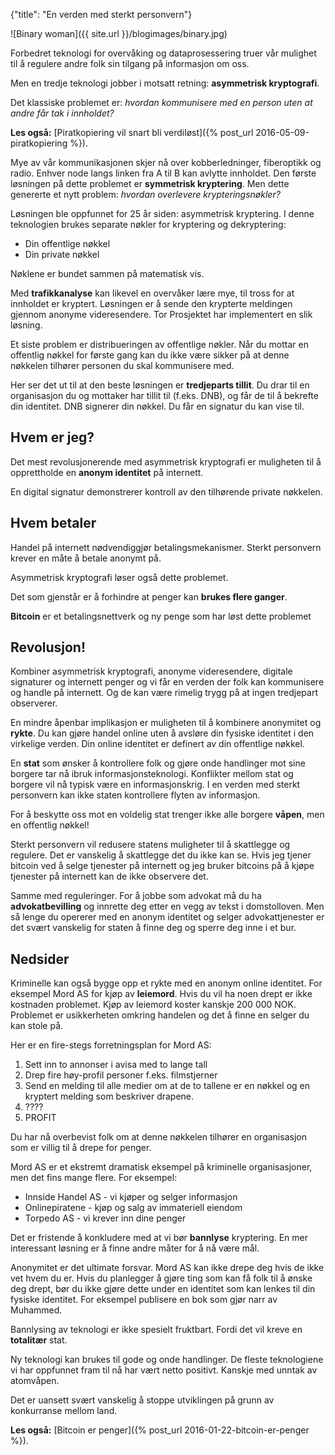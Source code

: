 {"title": "En verden med sterkt personvern"}

![Binary woman]({{ site.url }}/blogimages/binary.jpg)

Forbedret teknologi for overvåking og dataprosessering truer vår
mulighet til å regulere andre folk sin tilgang på informasjon om oss.

Men en tredje teknologi jobber i motsatt retning: **asymmetrisk kryptografi**.

Det klassiske problemet er: *hvordan kommunisere med en person uten at
andre får tak i innholdet?*

**Les også:**
[Piratkopiering vil snart bli verdiløst]({% post_url 2016-05-09-piratkopiering %}).

Mye av vår kommunikasjonen skjer nå over kobberledninger, fiberoptikk
og radio. Enhver node langs linken fra A til B kan avlytte innholdet.
Den første løsningen på dette problemet er **symmetrisk kryptering**.
Men dette genererte et nytt problem: *hvordan overlevere krypteringsnøkler?*

Løsningen ble oppfunnet for 25 år siden: asymmetrisk kryptering.
I denne teknologien brukes separate nøkler for kryptering og dekryptering:

* Din offentlige nøkkel
* Din private nøkkel

Nøklene er bundet sammen på matematisk vis.

Med **trafikkanalyse** kan likevel en overvåker lære mye, til tross for
at innholdet er kryptert. Løsningen er å sende den krypterte meldingen
gjennom anonyme videresendere. Tor Prosjektet har implementert 
en slik løsning.

Et siste problem er distribueringen av offentlige nøkler.
Når du mottar en offentlig nøkkel for første gang kan du ikke være
sikker på at denne nøkkelen tilhører personen du skal kommunisere med.

Her ser det ut til at den beste løsningen er **tredjeparts tillit**.
Du drar til en organisasjon du og mottaker har tillit til (f.eks. DNB), og får
de til å bekrefte din identitet. DNB signerer din nøkkel. Du får en signatur du kan vise til.

## Hvem er jeg?

Det mest revolusjonerende med asymmetrisk kryptografi er muligheten til å
opprettholde en **anonym identitet** på internett.

En digital signatur demonstrerer kontroll av den tilhørende private nøkkelen.

## Hvem betaler

Handel på internett nødvendiggjør betalingsmekanismer. Sterkt personvern
krever en måte å betale anonymt på.

Asymmetrisk kryptografi løser også dette problemet.

Det som gjenstår er å forhindre at penger kan **brukes flere ganger**.

**Bitcoin** er et betalingsnettverk og ny penge som har løst dette problemet

## Revolusjon!

Kombiner asymmetrisk kryptografi, anonyme videresendere, digitale signaturer og
internett penger og vi får en verden der folk kan kommunisere og handle på 
internett. Og de kan være rimelig trygg på at ingen tredjepart observerer.

En mindre åpenbar implikasjon er muligheten til å kombinere anonymitet og
**rykte**. Du kan gjøre handel online uten å avsløre din fysiske identitet
i den virkelige verden. Din online identitet  er definert av din offentlige
nøkkel.

En **stat** som ønsker å kontrollere folk og gjøre onde handlinger mot sine borgere
tar nå ibruk informasjonsteknologi. Konflikter mellom stat og borgere vil nå
typisk være en informasjonskrig. I en verden med sterkt personvern kan ikke staten
kontrollere flyten av informasjon.

For å beskytte oss mot en voldelig stat
trenger ikke alle borgere **våpen**, men en offentlig nøkkel!

Sterkt personvern vil redusere statens muligheter til å skattlegge og
regulere. Det er vanskelig å skattlegge det du ikke kan se. Hvis jeg
tjener bitcoin ved å selge tjenester på internett og jeg bruker bitcoins
på å kjøpe tjenester på internett kan de ikke observere det.

Samme med reguleringer. For å jobbe som advokat må du ha **advokatbevilling**
og innrette deg etter en vegg av tekst i domstolloven. Men så
lenge du opererer med en anonym identitet og selger advokattjenester
er det svært vanskelig for staten å finne deg og sperre deg inne i et bur.

## Nedsider

Kriminelle kan også bygge opp et rykte med en anonym online identitet.
For eksempel Mord AS for kjøp av **leiemord**. Hvis du vil ha noen drept
er ikke kostnaden problemet. Kjøp av leiemord koster kanskje 200 000 NOK.
Problemet er usikkerheten omkring handelen og det å finne en selger du 
kan stole på. 

Her er en fire-stegs forretningsplan for Mord AS:

1. Sett inn to annonser i avisa med to lange tall
2. Drep fire høy-profil personer f.eks. filmstjerner
3. Send en melding til alle medier om at de to tallene er en nøkkel
og en kryptert melding som beskriver drapene.
4. ????
5. PROFIT

Du har nå overbevist folk om at denne nøkkelen tilhører en organisasjon
som er villig til å drepe for penger.

Mord AS er et ekstremt dramatisk eksempel på kriminelle organisasjoner,
men det fins mange flere. For eksempel:

* Innside Handel AS - vi kjøper og selger informasjon
* Onlinepiratene - kjøp og salg av immateriell eiendom
* Torpedo AS - vi krever inn dine penger

Det er fristende å konkludere med at vi bør **bannlyse** kryptering.
En mer interessant løsning er å finne andre måter for å nå være mål.

Anonymitet er det ultimate forsvar. Mord AS kan ikke drepe deg hvis de ikke
vet hvem du er. Hvis du planlegger å gjøre ting som kan få folk til å ønske
deg drept, bør du ikke gjøre dette under en identitet som kan lenkes til
din fysiske identitet. For eksempel publisere en bok som gjør narr av Muhammed.

Bannlysing av teknologi er ikke spesielt fruktbart. Fordi det vil kreve en
**totalitær** stat.

Ny teknologi kan brukes til gode og onde handlinger. De fleste teknologiene
vi har oppfunnet fram til nå har vært netto positivt. Kanskje med unntak
av atomvåpen.

Det er uansett svært vanskelig å stoppe utviklingen på grunn av konkurranse mellom 
land.

**Les også:**
[Bitcoin er penger]({% post_url 2016-01-22-bitcoin-er-penger %}).

